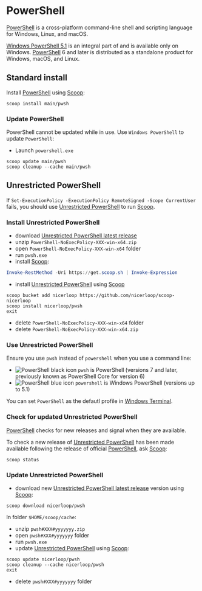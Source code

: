 # PowerShell

[PowerShell](https://github.com/PowerShell/PowerShell) is a cross-platform command-line shell and scripting language for Windows, Linux, and macOS.

[Windows PowerShell 5.1](https://learn.microsoft.com/en-us/powershell/scripting/whats-new/differences-from-windows-powershell
) is an integral part of and is available only on Windows. [PowerShell](https://github.com/PowerShell/PowerShell) 6 and later is distributed as a standalone product for Windows, macOS, and Linux.

## Standard install

Install [PowerShell](https://github.com/PowerShell/PowerShell) using [Scoop](scoop.md):

```shell
scoop install main/pwsh
```

### Update PowerShell

PowerShell cannot be updated while in use. Use `Windows PowerShell` to update `PowerShell`:

* Launch `powershell.exe`

```shell
scoop update main/pwsh
scoop cleanup --cache main/pwsh
```

## Unrestricted PowerShell

If `Set-ExecutionPolicy -ExecutionPolicy RemoteSigned -Scope CurrentUser` fails, you should use [Unrestricted PowerShell](https://github.com/nicerloop/pwsh-noexecpolicy) to run [Scoop](https://scoop.sh).

### Install Unrestricted PowerShell

* download [Unrestricted PowerShell latest release](https://github.com/nicerloop/pwsh-noexecpolicy/releases/latest)
* unzip `PowerShell-NoExecPolicy-XXX-win-x64.zip`
* open `PowerShell-NoExecPolicy-XXX-win-x64` folder
* run `pwsh.exe`
* install [Scoop](https://scoop.sh):

```powershell
Invoke-RestMethod -Uri https://get.scoop.sh | Invoke-Expression
```

* install [Unrestricted PowerShell](https://github.com/nicerloop/pwsh-noexecpolicy) using [Scoop](https://scoop.sh)

```shell
scoop bucket add nicerloop https://github.com/nicerloop/scoop-nicerloop
scoop install nicerloop/pwsh
exit
```

* delete `PowerShell-NoExecPolicy-XXX-win-x64` folder
* delete `PowerShell-NoExecPolicy-XXX-win-x64.zip`

### Use Unrestricted PowerShell

Ensure you use `pwsh` instead of `powershell` when you use a command line:

* ![PowerShell black icon](https://raw.githubusercontent.com/PowerShell/PowerShell/master/assets/Powershell_black_64.png "PowerShell black icon") `pwsh` is PowerShell (versions 7 and later, previously known as PowerShell Core for version 6)
* ![PowerShell blue icon](https://raw.githubusercontent.com/PowerShell/PowerShell/master/assets/Powershell_64.png "PowerShell blue icon") `powershell` is Windows PowerShell (versions up to 5.1)

You can set `PowerShell` as the defautl profile in [Windows Terminal](windows-terminal.sh).

### Check for updated Unrestricted PowerShell

[PowerShell](https://github.com/PowerShell/PowerShell) checks for new releases and signal when they are available.

To check a new release of [Unrestricted PowerShell](https://github.com/nicerloop/pwsh-noexecpolicy) has been made available following the release of official [PowerShell](https://github.com/PowerShell/PowerShell), ask [Scoop](https://scoop.sh):

```shell
scoop status
```

### Update Unrestricted PowerShell

* download new [Unrestricted PowerShell latest release](https://github.com/nicerloop/pwsh-noexecpolicy/releases/latest) version using [Scoop](https://scoop.sh):

```shell
scoop download nicerloop/pwsh
```

In folder `$HOME/scoop/cache`:

* unzip `pwsh#XXX#yyyyyyy.zip`
* open `pwsh#XXX#yyyyyyy` folder
* run `pwsh.exe`
* update [Unrestricted PowerShell](https://github.com/nicerloop/pwsh-noexecpolicy) using [Scoop](https://scoop.sh):

```shell
scoop update nicerloop/pwsh
scoop cleanup --cache nicerloop/pwsh
exit
```

* delete `pwsh#XXX#yyyyyyy` folder
